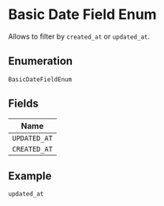 
# Basic Date Field Enum

Allows to filter by `created_at` or `updated_at`.

## Enumeration

`BasicDateFieldEnum`

## Fields

| Name |
|  --- |
| `UPDATED_AT` |
| `CREATED_AT` |

## Example

```
updated_at
```

